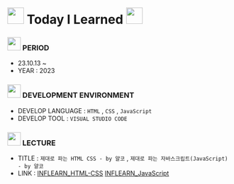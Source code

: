  # <img src = "https://cdn-icons-png.flaticon.com/128/4869/4869749.png" width = "37" height = "37"> Today I Learned <img src = "https://cdn-icons-png.flaticon.com/128/4869/4869749.png" width = "37" height = "37" >

### <img src = "https://cdn-icons-png.flaticon.com/128/4341/4341050.png" width = "30" height = "30" > PERIOD 
- 23.10.13 ~  
- YEAR : 2023

### <img src = "https://cdn-icons-png.flaticon.com/128/4341/4341102.png" width = "30" height = "30"> DEVELOPMENT ENVIRONMENT
- DEVELOP LANGUAGE :  ` HTML ` , ` CSS ` , ` JavaScript `
- DEVELOP TOOL : ` VISUAL STUDIO CODE ` 

### <img src = "https://cdn-icons-png.flaticon.com/128/4341/4341053.png" width = "30" heigth = "30"> LECTURE
- TITLE : ` 제대로 파는 HTML CSS - by 얄코 ` , ` 제대로 파는 자바스크립트(JavaScript) - by 얄코 `
- LINK : [INFLEARN_HTML-CSS](https://bit.ly/INFLEARN_HTML-CSS_LECTURE)  [INFLEARN_JavaScript](https://bit.ly/INFLEARN_JavaScript_LECTURE)
